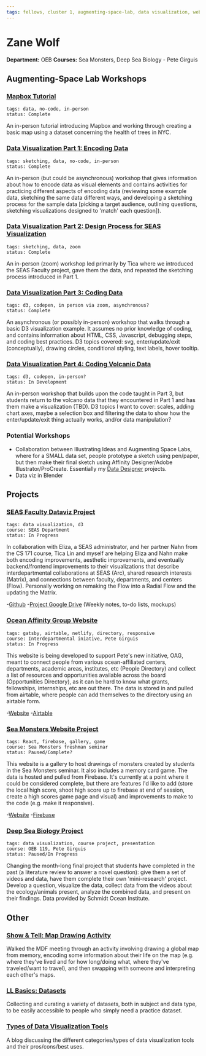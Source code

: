 ```yaml
---
tags: fellows, cluster 1, augmenting-space-lab, data visualization, website development, react, gatsby, airtable
---
```


# Zane Wolf
**Department:** OEB
**Courses:** Sea Monsters, Deep Sea Biology - Pete Girguis



## Augmenting-Space Lab Workshops

### [Mapbox Tutorial](https://hackmd.io/JrzTNK-FSqKUOrbD1deeog)
```
tags: data, no-code, in-person
status: Complete
```
An in-person tutorial introducing Mapbox and working through creating a basic map using a dataset concerning the health of trees in NYC. 


### [Data Visualization Part 1: Encoding Data](https://hackmd.io/ia25si6HTD2_MBiwwdjGCQ?both)
```
tags: sketching, data, no-code, in-person
status: Complete
```
An in-person (but could be asynchronous) workshop that gives information about how to encode data as visual elements and contains activities for practicing different aspects of encoding data (reviewing some example data, sketching the same data different ways, and developing a sketching process for the sample data [picking a target audience, outlining questions, sketching visualizations designed to 'match' each question]).

### [Data Visualization Part 2: Design Process for SEAS Visualization](https://hackmd.io/hh5C34jcQm-IOYwmAsnh1Q) 
```
tags: sketching, data, zoom
status: Complete
```
An in-person (zoom) workshop led primarily by Tica where we introduced the SEAS Faculty project, gave them the data, and repeated the sketching process introduced in Part 1.

### [Data Visualization Part 3: Coding Data](https://hackmd.io/JDifXR_fT--uRVrSNa3F6Q)
```
tags: d3, codepen, in person via zoom, asynchronous?
status: Complete
```
An asynchronous (or possibly in-person) workshop that walks through a basic D3 visualization example. It assumes no prior knowledge of coding, and contains information about HTML, CSS, Javascript, debugging steps, and coding best practices. D3 topics covered: svg, enter/update/exit (conceptually), drawing circles, conditional styling, text labels, hover tooltip. 

### [Data Visualization Part 4: Coding Volcanic Data](https://hackmd.io/yRIrE6miQYS5BWFFqMzjRg) 
```
tags: d3, codepen, in-person? 
status: In Development
```
An in-person workshop that builds upon the code taught in Part 3, but students return to the volcano data that they encountered in Part 1 and has them make a visualization (TBD). D3 topics I want to cover: scales, adding chart axes, maybe a selection box and filtering the data to show how the enter/update/exit thing actually works, and/or data manipulation?

### Potential Workshops
* Collaboration between Illustrating Ideas and Augmenting Space Labs, where for a SMALL data set, people prototype a sketch using pen/paper, but then make their final sketch using Affinity Designer/Adobe Illustrator/ProCreate. Essentially my [Data Designer](https://github.com/zanewolf/dataDesigner) projects.
* Data viz in Blender




## Projects 

### [SEAS Faculty Dataviz Project](/QxfbARRcT42Y6F8ESR2ctw)
```
tags: data visualization, d3 
course: SEAS Department
status: In Progress
```
In collaboration with Eliza, a SEAS administrator, and her partner Nahn from the CS 171 course, Tica Lin and myself are helping Eliza and Nahn make both encoding improvements, aesthetic improvements, and eventually backend/frontend improvements to their visualizations that describe interdepartmental collaborations at SEAS (Arc), shared research interests (Matrix), and connections between faculty, departments, and centers (Flow). Personally working on remaking the Flow into a Radial Flow and the updating the Matrix. 

-[Github](https://github.com/SEASVis/SEASVis.github.io)
-[Project Google Drive](https://drive.google.com/drive/folders/1xWFiaXlRH40NMIbtqheikKnYNZQqBJnK?usp=sharing) (Weekly notes, to-do lists, mockups)


### [Ocean Affinity Group Website](/f3E7SwY1SSewGOmLmAa3gA)
```
tags: gatsby, airtable, netlify, directory, responsive
course: Interdepartmental iniative, Pete Girguis
status: In Progress
```
This website is being developed to support Pete's new initiative, OAG, meant to connect people from various ocean-affiliated centers, departments, academic areas, institutes, etc (People Directory) and collect a list of resources and opportunities available across the board (Opportunities Directory), as it can be hard to know what grants, fellowships, internships, etc are out there. The data is stored in and pulled from airtable, where people can add themselves to the directory using an airtable form.

-[Website](https://trusting-colden-da693e.netlify.app/)
-[Airtable](https://airtable.com/appBngSMuE2MPsDEE/tblI8KNQRxmo6dbu1/viwPOeBMTXEprGuTi?blocks=hide)


### [Sea Monsters Website Project](/IOyyuTY-TIKmUo1qf99j5g)
```
tags: React, firebase, gallery, game
course: Sea Monsters freshman seminar
status: Paused/Complete?
```
This website is a gallery to host drawings of monsters created by students in the Sea Monsters seminar. It also includes a memory card game. The data is hosted and pulled from Firebase. It's currently at a point where it could be considered complete, but there are features I'd like to add (store the local high score, shoot high score up to firebase at end of session, create a high scores game page and visual) and improvements to make to the code (e.g. make it responsive).

-[Website](https://seamonsters-bb334.web.app/)
-[Firebase](https://console.firebase.google.com/u/2/project/seamonsters-bb334/database/data)


### [Deep Sea Biology Project](/Dn7_nNbHQB6WPzFa1l24rg)
```
tags: data visualization, course project, presentation
course: OEB 119, Pete Girguis
status: Paused/In Progress
```
Changing the month-long final project that students have completed in the past (a literature review to answer a novel question): give them a set of videos and data, have them complete their own 'mini-research' project. Develop a question, visualize the data, collect data from the videos about the ecology/animals present, analyze the combined data, and present on their findings. Data provided by Schmidt Ocean Institute. 







## Other

### [Show & Tell: Map Drawing Activity](https://hackmd.io/@mdf/SJCpX3GDt)
Walked the MDF meeting through an activity involving drawing a global map from memory, encoding some information about their life on the map (e.g. where they've lived and for how long/doing what, where they've traveled/want to travel), and then swapping with someone and interpreting each other's maps. 

### [LL Basics: Datasets](https://hackmd.io/F6ZAGMFKSRaJnzr4Jmfo3w)
Collecting and curating a variety of datasets, both in subject and data type, to be easily accessible to people who simply need a practice dataset.

### [Types of Data Visualization Tools](https://hackmd.io/lixfvJKaRIK5zESwyQYNIQ)
A blog discussing the different categories/types of data visualization tools and their pros/cons/best uses. 

<!-- # Meeting Notes -->